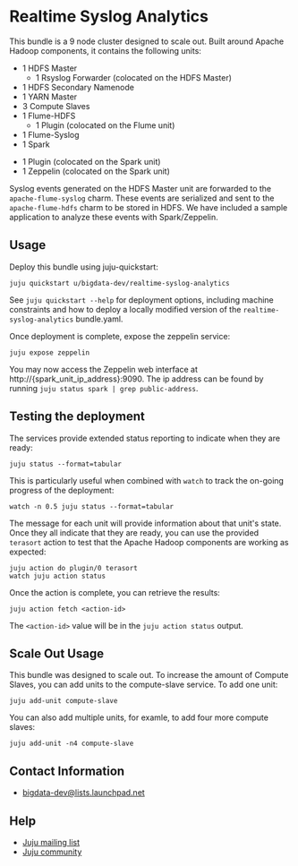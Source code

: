 # Realtime Syslog Analytics

This bundle is a 9 node cluster designed to scale out. Built around Apache
Hadoop components, it contains the following units:

* 1 HDFS Master
  - 1 Rsyslog Forwarder (colocated on the HDFS Master)
* 1 HDFS Secondary Namenode
* 1 YARN Master
* 3 Compute Slaves
* 1 Flume-HDFS
  - 1 Plugin (colocated on the Flume unit)
* 1 Flume-Syslog
* 1 Spark
 - 1 Plugin (colocated on the Spark unit)
 - 1 Zeppelin (colocated on the Spark unit)

Syslog events generated on the HDFS Master unit are forwarded to the
`apache-flume-syslog` charm. These events are serialized and sent to the
`apache-flume-hdfs` charm to be stored in HDFS. We have included a sample
application to analyze these events with Spark/Zeppelin.


## Usage
Deploy this bundle using juju-quickstart:

    juju quickstart u/bigdata-dev/realtime-syslog-analytics

See `juju quickstart --help` for deployment options, including machine
constraints and how to deploy a locally modified version of the
`realtime-syslog-analytics` bundle.yaml.

Once deployment is complete, expose the zeppelin service:

    juju expose zeppelin

You may now access the Zeppelin web interface at
http://{spark_unit_ip_address}:9090. The ip address can be found by running
`juju status spark | grep public-address`.


## Testing the deployment

The services provide extended status reporting to indicate when they are ready:

    juju status --format=tabular

This is particularly useful when combined with `watch` to track the on-going
progress of the deployment:

    watch -n 0.5 juju status --format=tabular

The message for each unit will provide information about that unit's state.
Once they all indicate that they are ready, you can use the provided `terasort`
action to test that the Apache Hadoop components are working as expected:

    juju action do plugin/0 terasort
    watch juju action status

Once the action is complete, you can retrieve the results:

    juju action fetch <action-id>

The `<action-id>` value will be in the `juju action status` output.


## Scale Out Usage
This bundle was designed to scale out. To increase the amount of Compute
Slaves, you can add units to the compute-slave service. To add one unit:

    juju add-unit compute-slave

You can also add multiple units, for examle, to add four more compute slaves:

    juju add-unit -n4 compute-slave


## Contact Information

- <bigdata-dev@lists.launchpad.net>


## Help

- [Juju mailing list](https://lists.ubuntu.com/mailman/listinfo/juju)
- [Juju community](https://jujucharms.com/community)
